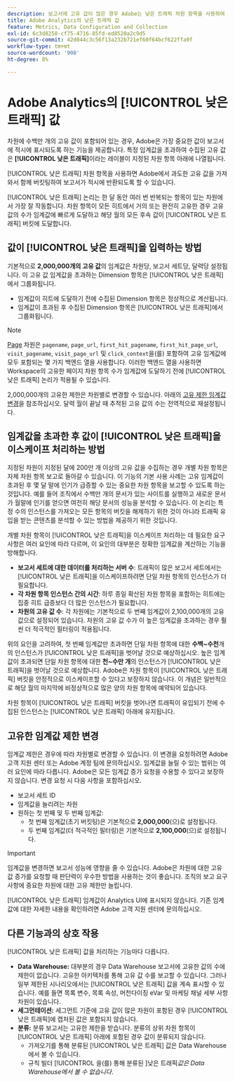 ```yaml
---
description: 보고서에 고유 값이 많은 경우 Adobe는 낮은 트래픽 차원 항목을 사용하여 보고서 성능을 개선합니다.
title: Adobe Analytics의 낮은 트래픽 값
feature: Metrics, Data Configuration and Collection
exl-id: 6c3d8258-cf75-4716-85fd-ed8520a2c9d5
source-git-commit: 42d044c3c56f13a232b721ef60f64bcf622ffa9f
workflow-type: tm+mt
source-wordcount: '908'
ht-degree: 8%

---
```


# Adobe Analytics의 [!UICONTROL 낮은 트래픽] 값

차원에 수백만 개의 고유 값이 포함되어 있는 경우, Adobe은 가장 중요한 값이 보고서에 적시에 표시되도록 하는 기능을 제공합니다. 특정 임계값을 초과하여 수집된 고유 값은 **[!UICONTROL 낮은 트래픽]**&#x200B;이라는 레이블이 지정된 차원 항목 아래에 나열됩니다.

[!UICONTROL 낮은 트래픽] 차원 항목을 사용하면 Adobe에서 과도한 고유 값을 가져와서 함께 버킷팅하여 보고서가 적시에 반환되도록 할 수 있습니다.

[!UICONTROL 낮은 트래픽] 논리는 한 달 동안 여러 번 반복되는 항목이 있는 차원에서 가장 잘 작동합니다. 차원 항목이 모든 히트에서 거의 또는 완전히 고유한 경우 고유 값의 수가 임계값에 빠르게 도달하고 해당 월의 모든 후속 값이 [!UICONTROL 낮은 트래픽] 버킷에 도달합니다.

## 값이 [!UICONTROL 낮은 트래픽]을 입력하는 방법

기본적으로 **2,000,000개의 고유 값**&#x200B;의 임계값은 차원당, 보고서 세트당, 달력당 설정됩니다. 이 고유 값 임계값을 초과하는 Dimension 항목은 [!UICONTROL 낮은 트래픽]에서 그룹화됩니다.

* 임계값이 히트에 도달하기 전에 수집된 Dimension 항목은 정상적으로 계산됩니다.
* 임계값이 초과된 후 수집된 Dimension 항목은 [!UICONTROL 낮은 트래픽]에서 그룹화됩니다.

>[!NOTE]
>[Page](../components/dimensions/page.md) 차원은 `pagename`, `page_url`, `first_hit_pagename`, `first_hit_page_url`, `visit_pagename`, `visit_page_url` 및 `click_context`을(를) 포함하여 고유 임계값에 모두 포함되는 몇 가지 백엔드 열을 사용합니다. 이러한 백엔드 열을 사용하면 Workspace의 고유한 페이지 차원 항목 수가 임계값에 도달하기 전에 [!UICONTROL 낮은 트래픽] 논리가 적용될 수 있습니다.

2,000,000개의 고유한 제한은 차원별로 변경할 수 있습니다. 아래의 [고유 제한 임계값 변경](#changing-unique-limit-thresholds)을 참조하십시오. 달력 월이 끝날 때 추적된 고유 값의 수는 전역적으로 재설정됩니다.

## 임계값을 초과한 후 값이 [!UICONTROL 낮은 트래픽]을 이스케이프 처리하는 방법

지정된 차원이 지정된 달에 200만 개 이상의 고유 값을 수집하는 경우 개별 차원 항목은 자체 차원 항목 보고로 돌아갈 수 있습니다. 이 기능의 기본 사용 사례는 고유 임계값이 초과된 후 몇 달 말에 인기가 급증할 수 있는 중요한 차원 항목을 보고할 수 있도록 하는 것입니다. 예를 들어 조직에서 수백만 개의 문서가 있는 사이트를 실행하고 새로운 문서가 월말에 인기를 얻으면 여전히 해당 문서의 성능을 분석할 수 있습니다. 이 논리는 특정 수의 인스턴스를 가져오는 모든 항목의 버킷을 해제하기 위한 것이 아니라 트래픽 유입을 받는 콘텐츠를 분석할 수 있는 방법을 제공하기 위한 것입니다.

개별 차원 항목이 [!UICONTROL 낮은 트래픽]을 이스케이프 처리하는 데 필요한 요구 사항은 여러 요인에 따라 다르며, 이 요인의 대부분은 정확한 임계값을 계산하는 기능을 방해합니다.

* **보고서 세트에 대한 데이터를 처리하는 서버 수**: 트래픽이 많은 보고서 세트에서는 [!UICONTROL 낮은 트래픽]을 이스케이프하려면 단일 차원 항목의 인스턴스가 더 필요합니다.
* **각 차원 항목 인스턴스 간의 시간**: 하루 종일 확산된 차원 항목을 포함하는 히트에는 집중 히트 급증보다 더 많은 인스턴스가 필요합니다.
* **차원의 고유 값 수**: 각 차원에는 기본적으로 두 번째 임계값이 2,100,000개의 고유 값으로 설정되어 있습니다. 차원의 고유 값 수가 이 높은 임계값을 초과하는 경우 훨씬 더 적극적인 필터링이 적용됩니다.

위의 요인을 고려하여, 첫 번째 임계값만 초과하면 단일 차원 항목에 대한 **수백~수천**&#x200B;개의 인스턴스가 [!UICONTROL 낮은 트래픽]을 벗어날 것으로 예상하십시오. 높은 임계값이 초과되면 단일 차원 항목에 대한 **천~수만 개**&#x200B;의 인스턴스가 [!UICONTROL 낮은 트래픽]을 벗어날 것으로 예상합니다. Adobe은 차원 항목이 [!UICONTROL 낮은 트래픽] 버킷을 안정적으로 이스케이프할 수 있다고 보장하지 않습니다. 이 개념은 일반적으로 해당 월의 마지막에 비정상적으로 많은 양의 차원 항목에 예약되어 있습니다.

차원 항목이 [!UICONTROL 낮은 트래픽] 버킷을 벗어나면 트래픽이 유입되기 전에 수집된 인스턴스는 [!UICONTROL 낮은 트래픽] 아래에 유지됩니다.

## 고유한 임계값 제한 변경

임계값 제한은 경우에 따라 차원별로 변경할 수 있습니다. 이 변경을 요청하려면 Adobe 고객 지원 센터 또는 Adobe 계정 팀에 문의하십시오. 임계값을 늘릴 수 있는 범위는 여러 요인에 따라 다릅니다. Adobe은 모든 임계값 증가 요청을 수용할 수 있다고 보장하지 않습니다. 변경 요청 시 다음 사항을 포함하십시오.

* 보고서 세트 ID
* 임계값을 늘리려는 차원
* 원하는 첫 번째 및 두 번째 임계값:
   * 첫 번째 임계값(초기 버킷팅)은 기본적으로 **2,000,000**(으)로 설정됩니다.
   * 두 번째 임계값(더 적극적인 필터링)은 기본적으로 **2,100,000**(으)로 설정됩니다.

>[!IMPORTANT]
>
>임계값을 변경하면 보고서 성능에 영향을 줄 수 있습니다. Adobe은 차원에 대한 고유 값 증가를 요청할 때 판단력이 우수한 방법을 사용하는 것이 좋습니다. 조직의 보고 요구 사항에 중요한 차원에 대한 고유 제한만 늘립니다.

[!UICONTROL 낮은 트래픽] 임계값이 Analytics UI에 표시되지 않습니다. 기존 임계값에 대한 자세한 내용을 확인하려면 Adobe 고객 지원 센터에 문의하십시오.

## 다른 기능과의 상호 작용

[!UICONTROL 낮은 트래픽] 값을 처리하는 기능마다 다릅니다.

* **Data Warehouse:** 대부분의 경우 Data Warehouse 보고서에 고유한 값의 수에 제한이 없습니다. 고유한 아키텍처를 통해 고유 값 수를 보고할 수 있습니다. 그러나 일부 제한된 시나리오에서는 [!UICONTROL 낮은 트래픽] 값을 계속 표시할 수 있습니다. 예를 들면 목록 변수, 목록 속성, 머천다이징 eVar 및 마케팅 채널 세부 사항 차원이 있습니다.
* **세그먼테이션:** 세그먼트 기준에 고유 값이 많은 차원이 포함된 경우 [!UICONTROL 낮은 트래픽]에 캡처된 값은 포함되지 않습니다.
* **분류:** 분류 보고서는 고유한 제한을 받습니다. 분류의 상위 차원 항목이 [!UICONTROL 낮은 트래픽] 아래에 포함된 경우 값이 분류되지 않습니다.
   * 가져오기를 통해 분류된 [!UICONTROL 낮은 트래픽] 값은 Data Warehouse에서 볼 수 있습니다. <!-- AN-115871 -->
   * 규칙 빌더 [!UICONTROL 을(를) 통해 분류된 &#x200B;]낮은 트래픽&#x200B;*값은 Data Warehouse에서 볼 수 없습니다*. <!-- AN-122872 -->
